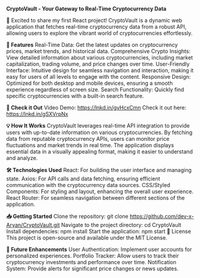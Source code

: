


**CryptoVault - Your Gateway to Real-Time Cryptocurrency Data**

🚀 Excited to share my first React project! CryptoVault is a dynamic web application that fetches real-time cryptocurrency data from a robust API, allowing users to explore the vibrant world of cryptocurrencies effortlessly.

**🌟 Features**
Real-Time Data: Get the latest updates on cryptocurrency prices, market trends, and historical data.
Comprehensive Crypto Insights: View detailed information about various cryptocurrencies, including market capitalization, trading volume, and price changes over time.
User-Friendly Interface: Intuitive design for seamless navigation and interaction, making it easy for users of all levels to engage with the content.
Responsive Design: Optimized for both desktop and mobile devices, ensuring a smooth experience regardless of screen size.
Search Functionality: Quickly find specific cryptocurrencies with a built-in search feature.

**🔗 Check it Out**
Video Demo: https://lnkd.in/gvHcxCmn
Check it out here: https://lnkd.in/gSXVrpNx

**💡 How It Works**
CryptoVault leverages real-time API integration to provide users with up-to-date information on various cryptocurrencies. By fetching data from reputable cryptocurrency APIs, users can monitor price fluctuations and market trends in real time. The application displays essential data in a visually appealing format, making it easier to understand and analyze.

**🛠️ Technologies Used**
React: For building the user interface and managing state.
Axios: For API calls and data fetching, ensuring efficient communication with the cryptocurrency data sources.
CSS/Styled Components: For styling and layout, enhancing the overall user experience.
React Router: For seamless navigation between different sections of the application.

**📥 Getting Started**
Clone the repository:
git clone https://github.com/dev-x-Aryan/CryptoVault.git
Navigate to the project directory:
cd CryptoVault
Install dependencies:
npm install
Start the application:
npm start
📝 License
This project is open-source and available under the MIT License.

**💬 Future Enhancements**
User Authentication: Implement user accounts for personalized experiences.
Portfolio Tracker: Allow users to track their cryptocurrency investments and performance over time.
Notification System: Provide alerts for significant price changes or news updates.
